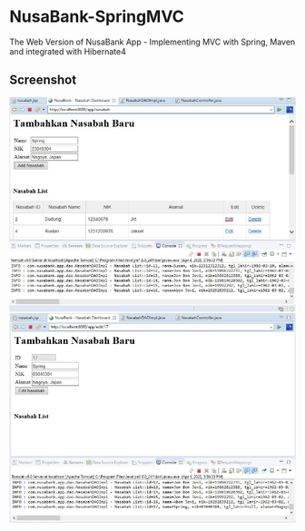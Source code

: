 # NusaBank-SpringMVC
 The Web Version of NusaBank App - Implementing MVC with Spring, Maven and integrated with Hibernate4

## Screenshot
![image of inserting](https://github.com/andiads/NusaBank-SpringMVC/blob/master/screenshot/add_insert.jpg)
![image of edit](https://github.com/andiads/NusaBank-SpringMVC/blob/master/screenshot/edit_bfr.jpg)
